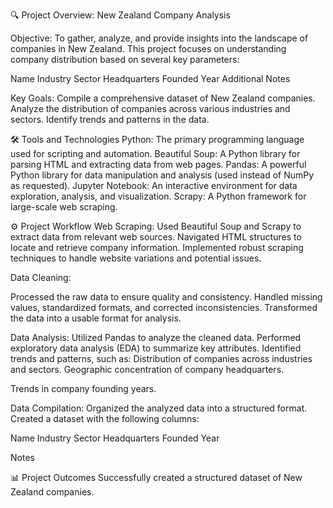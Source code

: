 🔍 Project Overview: 
New Zealand Company Analysis

Objective: To gather, analyze, and provide insights into the landscape of companies in New Zealand. This project focuses on understanding company distribution based on several key parameters:

Name
Industry
Sector
Headquarters
Founded Year
Additional Notes

Key Goals:
Compile a comprehensive dataset of New Zealand companies.
Analyze the distribution of companies across various industries and sectors.
Identify trends and patterns in the data.

🛠️ Tools and Technologies
Python: The primary programming language used for scripting and automation.
Beautiful Soup: A Python library for parsing HTML and extracting data from web pages.
Pandas: A powerful Python library for data manipulation and analysis (used instead of NumPy as requested).
Jupyter Notebook: An interactive environment for data exploration, analysis, and visualization.
Scrapy: A Python framework for large-scale web scraping.

⚙️ Project Workflow
Web Scraping:
Used Beautiful Soup and Scrapy to extract data from relevant web sources.
Navigated HTML structures to locate and retrieve company information.
Implemented robust scraping techniques to handle website variations and potential issues.

Data Cleaning:

Processed the raw data to ensure quality and consistency.
Handled missing values, standardized formats, and corrected inconsistencies.
Transformed the data into a usable format for analysis.

Data Analysis:
Utilized Pandas to analyze the cleaned data.
Performed exploratory data analysis (EDA) to summarize key attributes.
Identified trends and patterns, such as:
Distribution of companies across industries and sectors.
Geographic concentration of company headquarters.

Trends in company founding years.

Data Compilation:
Organized the analyzed data into a structured format.
Created a dataset with the following columns:

Name
Industry
Sector
Headquarters
Founded Year

Notes

📊 Project Outcomes
Successfully created a structured dataset of New Zealand companies.
